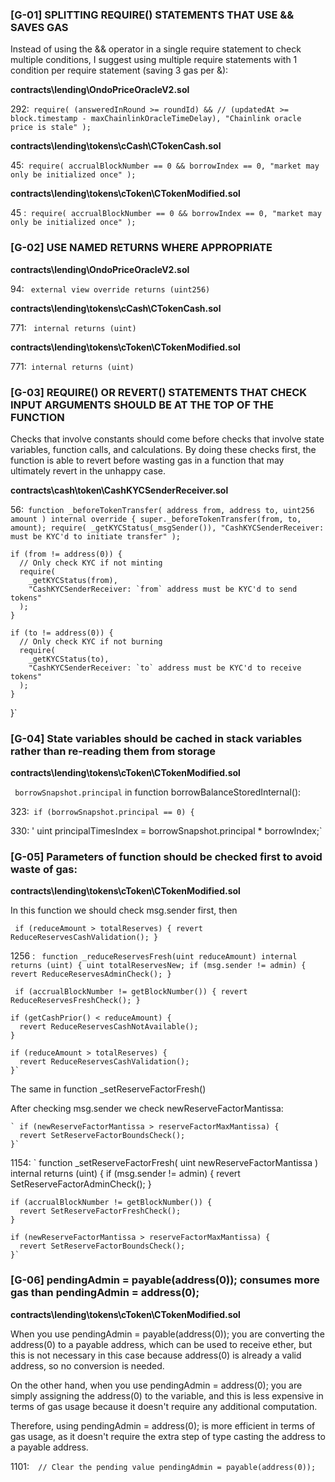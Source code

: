 ### [G-01] SPLITTING REQUIRE() STATEMENTS THAT USE && SAVES GAS
Instead of using the && operator in a single require statement to check multiple conditions, I suggest using multiple require statements with 1 condition per require statement (saving 3 gas per &):

**contracts\lending\OndoPriceOracleV2.sol**

292:` require(
      (answeredInRound >= roundId) && //
        (updatedAt >= block.timestamp - maxChainlinkOracleTimeDelay),
      "Chainlink oracle price is stale"
    );`

**contracts\lending\tokens\cCash\CTokenCash.sol**

45:` require(
      accrualBlockNumber == 0 && borrowIndex == 0,
      "market may only be initialized once"
    );`

**contracts\lending\tokens\cToken\CTokenModified.sol**

45 :` require(
      accrualBlockNumber == 0 && borrowIndex == 0,
      "market may only be initialized once"
    );`

### [G-02] USE NAMED RETURNS WHERE APPROPRIATE

**contracts\lending\OndoPriceOracleV2.sol**

94: ` external view override returns (uint256)`

**contracts\lending\tokens\cCash\CTokenCash.sol**

771:  ` internal returns (uint)`

**contracts\lending\tokens\cToken\CTokenModified.sol**

771:` internal returns (uint)`



### [G-03] REQUIRE() OR REVERT() STATEMENTS THAT CHECK INPUT ARGUMENTS SHOULD BE AT THE TOP OF THE FUNCTION
Checks that involve constants should come before checks that involve state variables, function calls, and calculations. By doing these checks first, the function is able to revert before wasting gas in a function that may ultimately revert in the unhappy case.

**contracts\cash\token\CashKYCSenderReceiver.sol**

56:` function _beforeTokenTransfer(
    address from,
    address to,
    uint256 amount
  ) internal override {
    super._beforeTokenTransfer(from, to, amount);
    require(
      _getKYCStatus(_msgSender()),
      "CashKYCSenderReceiver: must be KYC'd to initiate transfer"
    );`

    if (from != address(0)) {
      // Only check KYC if not minting
      require(
        _getKYCStatus(from),
        "CashKYCSenderReceiver: `from` address must be KYC'd to send tokens"
      );
    }

    if (to != address(0)) {
      // Only check KYC if not burning
      require(
        _getKYCStatus(to),
        "CashKYCSenderReceiver: `to` address must be KYC'd to receive tokens"
      );
    }
  }`
### [G-04] State variables should be cached in stack variables rather than re-reading them from storage

**contracts\lending\tokens\cToken\CTokenModified.sol**

` borrowSnapshot.principal` in function borrowBalanceStoredInternal():

323:` if (borrowSnapshot.principal == 0) {`

330: ' uint principalTimesIndex = borrowSnapshot.principal * borrowIndex;`

### [G-05] Parameters of function should be checked first to avoid waste of gas:

**contracts\lending\tokens\cToken\CTokenModified.sol**

In this function we should check msg.sender first, then 

   ` if (reduceAmount > totalReserves) {
      revert ReduceReservesCashValidation();
    }`


1256 : ` function _reduceReservesFresh(uint reduceAmount) internal returns (uint) {
    uint totalReservesNew;
    if (msg.sender != admin) {
      revert ReduceReservesAdminCheck();
    }`

   ` if (accrualBlockNumber != getBlockNumber()) {
      revert ReduceReservesFreshCheck();
    }`

    if (getCashPrior() < reduceAmount) {
      revert ReduceReservesCashNotAvailable();
    }

    if (reduceAmount > totalReserves) {
      revert ReduceReservesCashValidation();
    }`

The same in function _setReserveFactorFresh()

After checking msg.sender we check newReserveFactorMantissa:

    ` if (newReserveFactorMantissa > reserveFactorMaxMantissa) {
      revert SetReserveFactorBoundsCheck();
    }`


1154: ` function _setReserveFactorFresh(
    uint newReserveFactorMantissa
  ) internal returns (uint) {
    if (msg.sender != admin) {
      revert SetReserveFactorAdminCheck();
    }

    if (accrualBlockNumber != getBlockNumber()) {
      revert SetReserveFactorFreshCheck();
    }

    if (newReserveFactorMantissa > reserveFactorMaxMantissa) {
      revert SetReserveFactorBoundsCheck();
    }`

### [G-06]  pendingAdmin = payable(address(0)); consumes more gas than  pendingAdmin = address(0);

**contracts\lending\tokens\cToken\CTokenModified.sol**

When you use pendingAdmin = payable(address(0)); you are converting the address(0) to a payable address, which can be used to receive ether, but this is not necessary in this case because address(0) is already a valid address, so no conversion is needed.

On the other hand, when you use pendingAdmin = address(0); you are simply assigning the address(0) to the variable, and this is less expensive in terms of gas usage because it doesn't require any additional computation.

Therefore, using pendingAdmin = address(0); is more efficient in terms of gas usage, as it doesn't require the extra step of type casting the address to a payable address.

1101:`  // Clear the pending value
    pendingAdmin = payable(address(0));`
